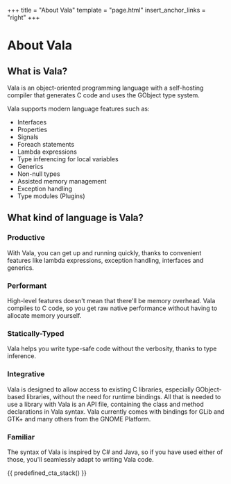 +++
title = "About Vala"
template = "page.html"
insert_anchor_links = "right"
+++

<h1>About Vala</h1>

## What is Vala?

Vala is an object-oriented programming language with a self-hosting compiler that generates C code and uses the GObject type system.

Vala supports modern language features such as:

- Interfaces
- Properties
- Signals
- Foreach statements
- Lambda expressions
- Type inferencing for local variables
- Generics
- Non-null types
- Assisted memory management
- Exception handling
- Type modules (Plugins)

## What kind of language is Vala?

### Productive

With Vala, you can get up and running quickly, thanks to convenient features like lambda expressions, exception handling, interfaces and generics.

### Performant

High-level features doesn't mean that there'll be memory overhead. Vala compiles to C code, so you get raw native performance without having to allocate memory yourself.

### Statically-Typed

Vala helps you write type-safe code without the verbosity, thanks to type inference.

### Integrative

Vala is designed to allow access to existing C libraries, especially GObject-based libraries, without the need for runtime bindings. All that is needed to use a library with Vala is an API file, containing the class and method declarations in Vala syntax. Vala currently comes with bindings for GLib and GTK+ and many others from the GNOME Platform.

### Familiar

The syntax of Vala is inspired by C# and Java, so if you have used either of those, you'll seamlessly adapt to writing Vala code.

{{ predefined_cta_stack() }}
